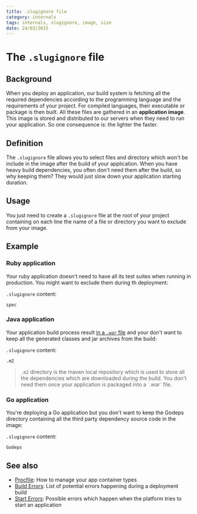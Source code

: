 ```yaml
---
title: .slugignore file
category: internals
tags: internals, slugignore, image, size
date: 24/03/2015
---
```


# The `.slugignore` file

## Background

When you deploy an application, our build system is fetching all the required
dependencies according to the programming language and the requirements of your
project. For compiled languages, their executable or package is then built. All
these files are gathered in an __application image__. This image is stored and
distributed to our servers when they need to run your application. So one
consequence is: the lighter the faster.

## Definition

The `.slugignore` file allows you to select files and directory which won't be
include in the image after the build of your application. When you have heavy
build dependencies, you often don't need them after the build, so why keeping
them? They would just slow down your application starting duration.

## Usage

You just need to create a `.slugignore` file at the root of your project
containing on each line the name of a file or directory you want to exclude
from your image.

## Example

### Ruby application

Your ruby application doesn't need to have all its test suites when running
in production. You might want to exclude them during th deployment:

`.slugignore` content:

```
spec
```

### Java application

Your application build process result [in a `.war`
file](/languages/java/war.html) and your don't want to keep all the generated
classes and jar archives from the build:

`.slugignore` content:

```
.m2
```

<blockquote class="info">
  <code>.m2</code> directory is the maven local repository which is used to store
  all the dependencies which are downloaded during the build. You don't need them once
  your application is packaged into a `.war` file.
</blockquote>

### Go application

You're deploying a Go application but you don't want to keep the Godeps
directory containing all the third party dependency source code in the image:

`.slugignore` content:

```
Godeps
```

## See also

* [Procfile](/internals/procfile.html): How to manage your app container types
* [Build Errors](/deployment/build-error.html): List of potential errors happening during a deployment build
* [Start Errors](/deployment/start-error.html): Possible errors which happen when the platform tries to start an application

